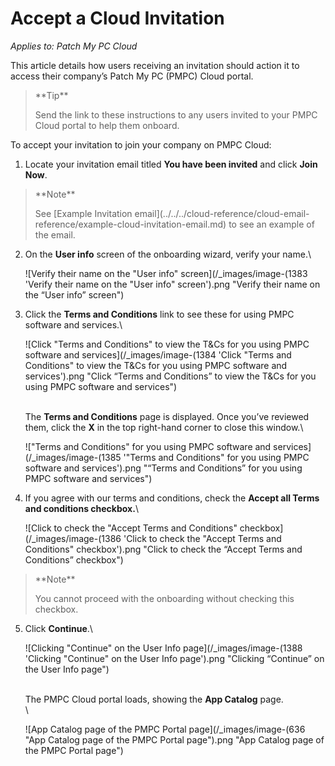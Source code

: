 # Accept a Cloud Invitation

_Applies to: Patch My PC Cloud_

This article details how users receiving an invitation should action it to access their company’s Patch My PC (PMPC) Cloud portal.

<blockquote class="wp-block-quote">
<p>**Tip**</p>
<p>Send the link to these instructions to any users invited to your PMPC Cloud portal to help them onboard.</p>
</blockquote>

To accept your invitation to join your company on PMPC Cloud:

1. Locate your invitation email titled **You have been invited** and click **Join Now**.

<blockquote class="wp-block-quote">
<p>**Note**</p>
<p>See [Example Invitation email](../../../cloud-reference/cloud-email-reference/example-cloud-invitation-email.md) to see an example of the email.</p>
</blockquote>

2.  On the **User info** screen of the onboarding wizard, verify your name.\


    ![Verify their name on the "User info" screen](/_images/image-(1383 'Verify their name on the "User info" screen').png "Verify their name on the “User info” screen")


3.  Click the **Terms and Conditions** link to see these for using PMPC software and services.\


    ![Click "Terms and Conditions" to view the T&Cs for you using PMPC software and services](/_images/image-(1384 'Click "Terms and Conditions" to view the T&Cs for you using PMPC software and services').png "Click “Terms and Conditions” to view the T&#x26;Cs for you using PMPC software and services")

    \
    The **Terms and Conditions** page is displayed. Once you’ve reviewed them, click the **X** in the top right-hand corner to close this window.\


    !["Terms and Conditions" for you using PMPC software and services](/_images/image-(1385 '"Terms and Conditions" for you using PMPC software and services').png "“Terms and Conditions” for you using PMPC software and services")


4.  If you agree with our terms and conditions, check the **Accept all Terms and conditions checkbox.**\


    ![Click to check the "Accept Terms and Conditions" checkbox](/_images/image-(1386 'Click to check the "Accept Terms and Conditions" checkbox').png "Click to check the “Accept Terms and Conditions” checkbox")

<blockquote class="wp-block-quote">
<p>**Note**</p>
<p>You cannot proceed with the onboarding without checking this checkbox.</p>
</blockquote>

5.  Click **Continue**.\


    ![Clicking "Continue" on the User Info page](/_images/image-(1388 'Clicking "Continue" on the User Info page').png "Clicking “Continue” on the User Info page")

    \
    The PMPC Cloud portal loads, showing the **App Catalog** page.\
    \


    ![App Catalog page of the PMPC Portal page](/_images/image-(636 "App Catalog page of the PMPC Portal page").png "App Catalog page of the PMPC Portal page")